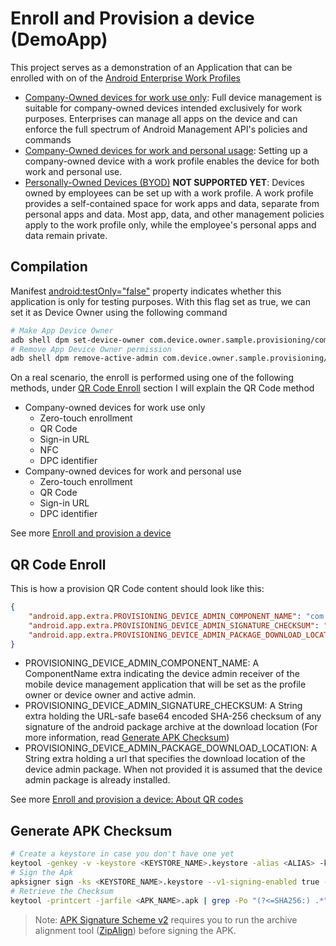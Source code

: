 # Enroll and Provision a device (DemoApp)

This project serves as a demonstration of an Application that can be enrolled with on of the [Android Enterprise Work Profiles](https://www.android.com/enterprise/work-profile/)

- [Company-Owned devices for work use only](https://developers.google.com/android/management/provision-device#company-owned_devices_for_work_use_only): Full device management is suitable for company-owned devices intended exclusively for work purposes. Enterprises can manage all apps on the device and can enforce the full spectrum of Android Management API's policies and commands
- [Company-Owned devices for work and personal usage](https://developers.google.com/android/management/provision-device#company-owned_devices_for_work_and_personal_use): Setting up a company-owned device with a work profile enables the device for both work and personal use.
- [Personally-Owned Devices (BYOD)](https://developers.google.com/android/management/provision-device#personally-owned_devices) **NOT SUPPORTED YET**: Devices owned by employees can be set up with a work profile. A work profile provides a self-contained space for work apps and data, separate from personal apps and data. Most app, data, and other management policies apply to the work profile only, while the employee's personal apps and data remain private.

## Compilation
Manifest [android:testOnly="false"](https://developer.android.com/guide/topics/manifest/application-element#testOnly) property indicates whether this application is only for testing purposes. With this flag set as true, we can set it as Device Owner using the following command
```bash
# Make App Device Owner
adb shell dpm set-device-owner com.device.owner.sample.provisioning/com.device.owner.sample.provisioning.DeviceOwnerReceiver
# Remove App Device Owner permission
adb shell dpm remove-active-admin com.device.owner.sample.provisioning/com.device.owner.sample.provisioning.DeviceOwnerReceiver
```
On a real scenario, the enroll is performed using one of the following methods, under [QR Code Enroll](#qr-code-enroll) section I will explain the QR Code method

- Company-owned devices for work use only
  - Zero-touch enrollment
  - QR Code
  - Sign-in URL
  - NFC
  - DPC identifier
- Company-owned devices for work and personal use
  - Zero-touch enrollment
  - QR Code
  - Sign-in URL
  - DPC identifier

See more [Enroll and provision a device](https://developers.google.com/android/management/provision-device#company-owned_devices_for_work_use_only)

## QR Code Enroll
This is how a provision QR Code content should look like this:
```json
{
    "android.app.extra.PROVISIONING_DEVICE_ADMIN_COMPONENT_NAME": "com.device.owner.sample.provisioning/com.device.owner.sample.provisioning.DeviceOwnerReceiver",
    "android.app.extra.PROVISIONING_DEVICE_ADMIN_SIGNATURE_CHECKSUM": "<APK_CHECKSUM>",
    "android.app.extra.PROVISIONING_DEVICE_ADMIN_PACKAGE_DOWNLOAD_LOCATION": "<APK_DIRECT_DOWNLOAD_LINK>"
}
```

* PROVISIONING_DEVICE_ADMIN_COMPONENT_NAME: A ComponentName extra indicating the device admin receiver of the mobile device management application that will be set as the profile owner or device owner and active admin.
* PROVISIONING_DEVICE_ADMIN_SIGNATURE_CHECKSUM: A String extra holding the URL-safe base64 encoded SHA-256 checksum of any signature of the android package archive at the download location (For more information, read [Generate APK Checksum](#generate-apk-checksum))
* PROVISIONING_DEVICE_ADMIN_PACKAGE_DOWNLOAD_LOCATION: A String extra holding a url that specifies the download location of the device admin package. When not provided it is assumed that the device admin package is already installed.

See more [Enroll and provision a device: About QR codes](https://developers.google.com/android/management/provision-device#about_qr_codes)

## Generate APK Checksum

```bash
# Create a keystore in case you don't have one yet
keytool -genkey -v -keystore <KEYSTORE_NAME>.keystore -alias <ALIAS> -keyalg RSA -keysize 2048 -validity 10000
# Sign the Apk
apksigner sign -ks <KEYSTORE_NAME>.keystore --v1-signing-enabled true --v2-signing-enabled true <APK_NAME>.apk
# Retrieve the Checksum
keytool -printcert -jarfile <APK_NAME>.apk | grep -Po "(?<=SHA256:) .*" | xxd -r -p | openssl base64 | tr -d '=' | tr -- '+/=' '-_'
```
> Note: [APK Signature Scheme v2](https://source.android.com/docs/security/features/apksigning/v2) requires you to run the archive alignment tool ([ZipAlign](https://developer.android.com/tools/zipalign)) before signing the APK.
